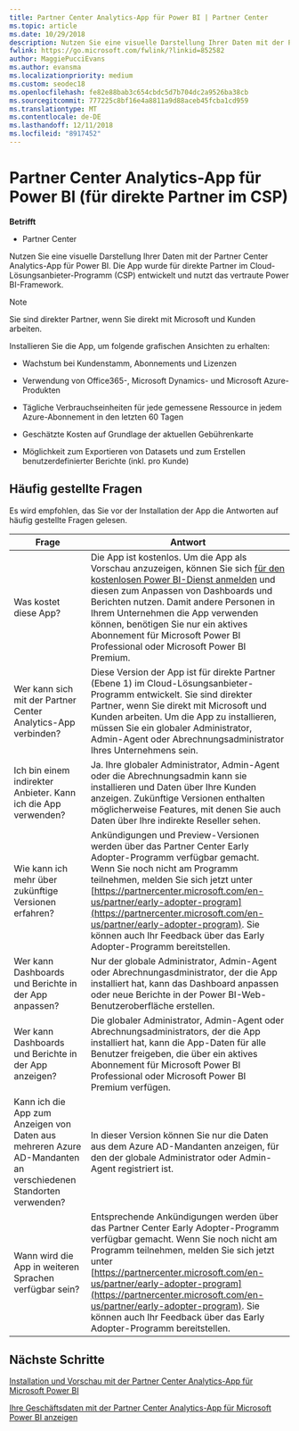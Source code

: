 ```yaml
---
title: Partner Center Analytics-App für Power BI | Partner Center
ms.topic: article
ms.date: 10/29/2018
description: Nutzen Sie eine visuelle Darstellung Ihrer Daten mit der Partner Center Analytics-App für Power BI.
fwlink: https://go.microsoft.com/fwlink/?linkid=852582
author: MaggiePucciEvans
ms.author: evansma
ms.localizationpriority: medium
ms.custom: seodec18
ms.openlocfilehash: fe82e88bab3c654cbdc5d7b704dc2a9526ba38cb
ms.sourcegitcommit: 777225c8bf16e4a8811a9d88aceb45fcba1cd959
ms.translationtype: MT
ms.contentlocale: de-DE
ms.lasthandoff: 12/11/2018
ms.locfileid: "8917452"
---
```

# <a name="partner-center-analytics-app-for-power-bi-direct-partners-in-csp"></a>Partner Center Analytics-App für Power BI (für direkte Partner im CSP)

**Betrifft**

- Partner Center

Nutzen Sie eine visuelle Darstellung Ihrer Daten mit der Partner Center Analytics-App für Power BI. Die App wurde für direkte Partner im Cloud-Lösungsanbieter-Programm (CSP) entwickelt und nutzt das vertraute Power BI-Framework. 

> [!NOTE]  
> Sie sind direkter Partner, wenn Sie direkt mit Microsoft und Kunden arbeiten. 

Installieren Sie die App, um folgende grafischen Ansichten zu erhalten: 

-   Wachstum bei Kundenstamm, Abonnements und Lizenzen

-   Verwendung von Office365-, Microsoft Dynamics- und Microsoft Azure-Produkten

-   Tägliche Verbrauchseinheiten für jede gemessene Ressource in jedem Azure-Abonnement in den letzten 60 Tagen

-   Geschätzte Kosten auf Grundlage der aktuellen Gebührenkarte

-   Möglichkeit zum Exportieren von Datasets und zum Erstellen benutzerdefinierter Berichte (inkl. pro Kunde)

## <a name="frequently-asked-questions"></a>Häufig gestellte Fragen

Es wird empfohlen, das Sie vor der Installation der App die Antworten auf häufig gestellte Fragen gelesen. 

| **Frage** | **Antwort** |
| --- | ---------- |
| Was kostet diese App? | Die App ist kostenlos. Um die App als Vorschau anzuzeigen, können Sie sich [für den kostenlosen Power BI-Dienst anmelden](https://go.microsoft.com/fwlink/p/?linkid=845347) und diesen zum Anpassen von Dashboards und Berichten nutzen. Damit andere Personen in Ihrem Unternehmen die App verwenden können, benötigen Sie nur ein aktives Abonnement für Microsoft Power BI Professional oder Microsoft Power BI Premium. |
| Wer kann sich mit der Partner Center Analytics-App verbinden? | Diese Version der App ist für direkte Partner (Ebene 1) im Cloud-Lösungsanbieter-Programm entwickelt. Sie sind direkter Partner, wenn Sie direkt mit Microsoft und Kunden arbeiten. Um die App zu installieren, müssen Sie ein globaler Administrator, Admin-Agent oder Abrechnungsadministrator Ihres Unternehmens sein. |
| Ich bin einem indirekter Anbieter. Kann ich die App verwenden? | Ja. Ihre globaler Administrator, Admin-Agent oder die Abrechnungsadmin kann sie installieren und Daten über Ihre Kunden anzeigen. Zukünftige Versionen enthalten möglicherweise Features, mit denen Sie auch Daten über Ihre indirekte Reseller sehen. |
| Wie kann ich mehr über zukünftige Versionen erfahren? | Ankündigungen und Preview-Versionen werden über das Partner Center Early Adopter-Programm verfügbar gemacht. Wenn Sie noch nicht am Programm teilnehmen, melden Sie sich jetzt unter [https://partnercenter.microsoft.com/en-us/partner/early-adopter-program](https://partnercenter.microsoft.com/en-us/partner/early-adopter-program). Sie können auch Ihr Feedback über das Early Adopter-Programm bereitstellen. |
| Wer kann Dashboards und Berichte in der App anpassen? | Nur der globale Administrator, Admin-Agent oder Abrechnungasdministrator, der die App installiert hat, kann das Dashboard anpassen oder neue Berichte in der Power BI-Web-Benutzeroberfläche erstellen. |
| Wer kann Dashboards und Berichte in der App anzeigen? | Die globaler Administrator, Admin-Agent oder Abrechnungsadministrators, der die App installiert hat, kann die App-Daten für alle Benutzer freigeben, die über ein aktives Abonnement für Microsoft Power BI Professional oder Microsoft Power BI Premium verfügen. |
| Kann ich die App zum Anzeigen von Daten aus mehreren Azure AD-Mandanten an verschiedenen Standorten verwenden? | In dieser Version können Sie nur die Daten aus dem Azure AD-Mandanten anzeigen, für den der globale Administrator oder Admin-Agent registriert ist. | 
| Wann wird die App in weiteren Sprachen verfügbar sein? | Entsprechende Ankündigungen werden über das Partner Center Early Adopter-Programm verfügbar gemacht. Wenn Sie noch nicht am Programm teilnehmen, melden Sie sich jetzt unter [https://partnercenter.microsoft.com/en-us/partner/early-adopter-program](https://partnercenter.microsoft.com/en-us/partner/early-adopter-program). Sie können auch Ihr Feedback über das Early Adopter-Programm bereitstellen. | 



## <a name="next-steps"></a>Nächste Schritte

[Installation und Vorschau mit der Partner Center Analytics-App für Microsoft Power BI](power-bi-app-for-direct-partners-install.md)

[Ihre Geschäftsdaten mit der Partner Center Analytics-App für Microsoft Power BI anzeigen](power-bi-app-for-direct-partners-use.md)
